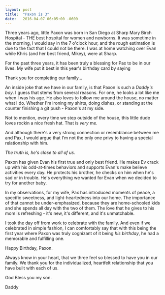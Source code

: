 ```yaml
---
layout: post
title:  "Paxon is 3"
date:   2016-04-07 06:05:00 -0600
---
```


Three years ago, little Paxon was born in San Diego at Sharp Mary Birch Hospital - THE best hospital for women and newborns. It was sometime in the morning, I would say in the 7 o'clock hour, and the rough estimation is due to the fact that I could not be there. I was at home watching over Evan while Khris (and her best friend, Mikey), were at Sharp.

For the past three years, it has been truly a blessing for Pax to be in our lives. My wife put it best in this year's birthday card by saying

<span class="quote">Thank you for completing our family...</span>

An inside joke that we have in our family, is that Paxon is such a *Daddy's boy*. I guess that stems from several reasons. For one, he looks a lot like me when I was his age. He also loves to follow me around the house, no matter what I do. Whether I'm ironing my shirts, doing dishes, or standing at the counter finishing a git push - Paxon's at my side.

Not to mention, every time we step outside of the house, this little dude loves rockin a nice fresh hat. That is *very* me.

And although there's a very strong connection or resemblance between me and Pax, I would argue that I'm not the only one privy to having a special relationship with him.

*The truth is, he's close to all of us.*

Paxon has given Evan his first true and only best friend. He makes Ev crack up with his odd-at-times behaviors and supports Evan's make believe activities every day. He protects his brother, he checks on him when he's sad or in trouble. He's everything we wanted for Evan when we decided to try for another baby.

In my observations, for my wife, Pax has introduced moments of peace, a specific sweetness, and light-heartedness into our home. The importance of that cannot be under-emphasized, because they are home-schooled kids and she spends all day with the two of them. The love that he gives to his mom is refreshing - it's new, it's different, and it's unmatchable. 

I took the day off from work to celebrate with the family. And even if we celebrated in simple fashion, I can comfortably say that with this being the first year where Paxon was truly cognizant of it being *his birthday*, he had a memorable and fulfilling one.

Happy Birthday, Paxon.

Always know in your heart, that we three feel so blessed to have you in our family. We thank you for the individualized, heartfelt relationship that you have built with each of us.

God Bless you my son.


Daddy


